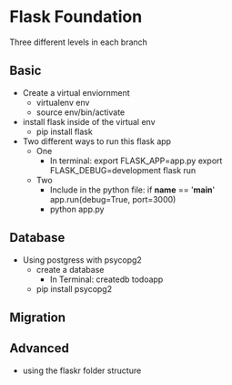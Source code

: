 # Flask Foundation

Three different levels in each branch

## Basic
* Create a virtual enviornment
    * virtualenv env
    * source env/bin/activate
* install flask inside of the virtual env
    * pip install flask
* Two different ways to run this flask app
    * One
        * In terminal:
            export FLASK_APP=app.py
            export FLASK_DEBUG=development
            flask run
    * Two
        * Include in the python file:
            if __name__ == '__main__'
                app.run(debug=True, port=3000)
        * python app.py

## Database
* Using postgress with psycopg2
    * create a database
        * In Terminal: createdb todoapp
    * pip install psycopg2

## Migration

## Advanced
* using the flaskr folder structure
